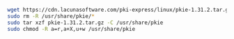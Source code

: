 ﻿```sh
wget https://cdn.lacunasoftware.com/pki-express/linux/pkie-1.31.2.tar.gz
sudo rm -R /usr/share/pkie/*
sudo tar xzf pkie-1.31.2.tar.gz -C /usr/share/pkie
sudo chmod -R a=r,a+X,u+w /usr/share/pkie
```
